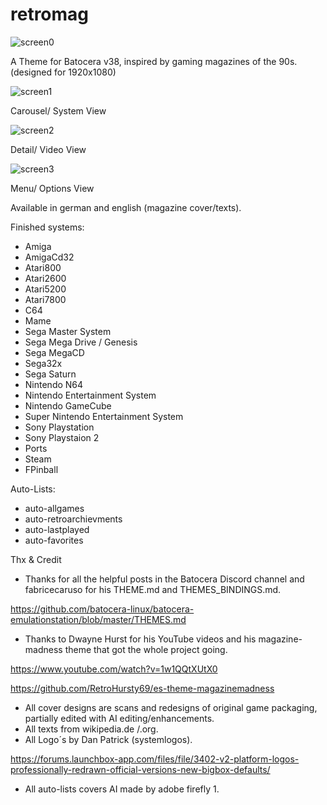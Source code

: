 # retromag

![screen0](https://github.com/Skarest/retromag/assets/155885036/1db7e552-7504-4a7c-a78c-f97d80726647)

A Theme for Batocera v38, inspired by gaming magazines of the 90s. (designed for 1920x1080)

![screen1](https://github.com/Skarest/retromag/assets/155885036/64c7172b-378e-4992-809e-c5e196504f59)

Carousel/ System View

![screen2](https://github.com/Skarest/retromag/assets/155885036/d211bfc9-b81e-4070-8abf-2822ea73ec7f)

Detail/ Video View

![screen3](https://github.com/Skarest/retromag/assets/155885036/0f192400-46e0-474d-9957-4b0910bc4886)

Menu/ Options View

Available in german and english (magazine cover/texts).

Finished systems:
- Amiga
- AmigaCd32
- Atari800
- Atari2600
- Atari5200
- Atari7800
- C64
- Mame
- Sega Master System
- Sega Mega Drive / Genesis
- Sega MegaCD
- Sega32x
- Sega Saturn
- Nintendo N64
- Nintendo Entertainment System
- Nintendo GameCube
- Super Nintendo Entertainment System
- Sony Playstation
- Sony Playstaion 2
- Ports
- Steam
- FPinball

Auto-Lists:
- auto-allgames
- auto-retroarchievments
- auto-lastplayed
- auto-favorites

Thx & Credit

- Thanks for all the helpful posts in the Batocera Discord channel and fabricecaruso for his THEME.md and THEMES_BINDINGS.md.

https://github.com/batocera-linux/batocera-emulationstation/blob/master/THEMES.md
- Thanks to Dwayne Hurst for his YouTube videos and his magazine-madness theme that got the whole project going.

https://www.youtube.com/watch?v=1w1QQtXUtX0

https://github.com/RetroHursty69/es-theme-magazinemadness
- All cover designs are scans and redesigns of original game packaging, partially edited with AI editing/enhancements.
- All texts from wikipedia.de /.org.
- All Logo´s by Dan Patrick (systemlogos).

https://forums.launchbox-app.com/files/file/3402-v2-platform-logos-professionally-redrawn-official-versions-new-bigbox-defaults/
- All auto-lists covers AI made by adobe firefly 1.
  
